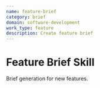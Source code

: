 ```yaml
---
name: feature-brief
category: brief
domain: software-development
work_type: feature
description: Create feature brief
---
```


# Feature Brief Skill

Brief generation for new features.
